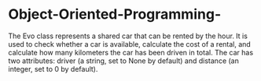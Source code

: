 # Object-Oriented-Programming-
The Evo class represents a shared car that can be rented by the hour. It is used to check whether a car is available, calculate the cost of a rental, and calculate how many kilometers the car has been driven in total. The car has two attributes: driver (a string, set to None by default) and distance (an integer, set to 0 by default).
